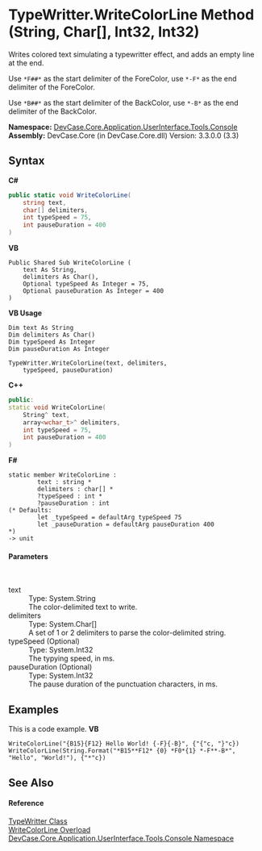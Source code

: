 # TypeWritter.WriteColorLine Method (String, Char[], Int32, Int32)
 

Writes colored text simulating a typewritter effect, and adds an empty line at the end. 

 Use `*F##*` as the start delimiter of the ForeColor, use `*-F*` as the end delimiter of the ForeColor. 

 Use `*B##*` as the start delimiter of the BackColor, use `*-B*` as the end delimiter of the BackColor.

**Namespace:**&nbsp;<a href="N_DevCase_Core_Application_UserInterface_Tools_Console">DevCase.Core.Application.UserInterface.Tools.Console</a><br />**Assembly:**&nbsp;DevCase.Core (in DevCase.Core.dll) Version: 3.3.0.0 (3.3)

## Syntax

**C#**<br />
``` C#
public static void WriteColorLine(
	string text,
	char[] delimiters,
	int typeSpeed = 75,
	int pauseDuration = 400
)
```

**VB**<br />
``` VB
Public Shared Sub WriteColorLine ( 
	text As String,
	delimiters As Char(),
	Optional typeSpeed As Integer = 75,
	Optional pauseDuration As Integer = 400
)
```

**VB Usage**<br />
``` VB Usage
Dim text As String
Dim delimiters As Char()
Dim typeSpeed As Integer
Dim pauseDuration As Integer

TypeWritter.WriteColorLine(text, delimiters, 
	typeSpeed, pauseDuration)
```

**C++**<br />
``` C++
public:
static void WriteColorLine(
	String^ text, 
	array<wchar_t>^ delimiters, 
	int typeSpeed = 75, 
	int pauseDuration = 400
)
```

**F#**<br />
``` F#
static member WriteColorLine : 
        text : string * 
        delimiters : char[] * 
        ?typeSpeed : int * 
        ?pauseDuration : int 
(* Defaults:
        let _typeSpeed = defaultArg typeSpeed 75
        let _pauseDuration = defaultArg pauseDuration 400
*)
-> unit 

```


#### Parameters
&nbsp;<dl><dt>text</dt><dd>Type: System.String<br />The color-delimited text to write.</dd><dt>delimiters</dt><dd>Type: System.Char[]<br />A set of 1 or 2 delimiters to parse the color-delimited string.</dd><dt>typeSpeed (Optional)</dt><dd>Type: System.Int32<br />The typying speed, in ms.</dd><dt>pauseDuration (Optional)</dt><dd>Type: System.Int32<br />The pause duration of the punctuation characters, in ms.</dd></dl>

## Examples
This is a code example. 
**VB**<br />
``` VB
WriteColorLine("{B15}{F12} Hello World! {-F}{-B}", {"{"c, "}"c})
WriteColorLine(String.Format("*B15**F12* {0} *F0*{1} *-F**-B*", "Hello", "World!"), {"*"c})
```


## See Also


#### Reference
<a href="T_DevCase_Core_Application_UserInterface_Tools_Console_TypeWritter">TypeWritter Class</a><br /><a href="Overload_DevCase_Core_Application_UserInterface_Tools_Console_TypeWritter_WriteColorLine">WriteColorLine Overload</a><br /><a href="N_DevCase_Core_Application_UserInterface_Tools_Console">DevCase.Core.Application.UserInterface.Tools.Console Namespace</a><br />